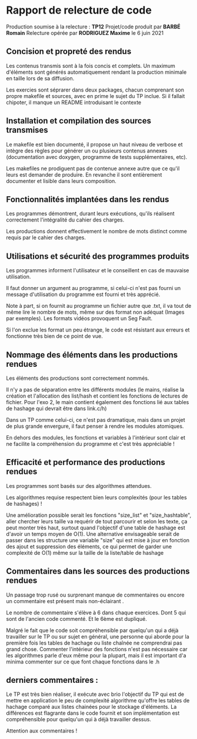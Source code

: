 # Rapport de relecture de code

Production soumise à la relecture : **TP12**
Projet/code produit par **BARBÉ Romain**
Relecture opérée par **RODRIGUEZ Maxime** le 6 juin 2021

## Concision et propreté des rendus

Les contenus transmis sont à la fois concis et complets. Un maximum d'éléments sont générés 
automatiquement rendant la production minimale en taille lors de sa diffusion.

Les exercies sont séprarer dans deux packages, chacun comprenant son propre makefile et sources, avec en prime le sujet du TP inclue.
Si il fallait chipoter, il manque un README introduisant le contexte

## Installation et compilation des sources transmises

Le makefile est bien documenté, il propose un haut niveau de verbose et intègre des règles 
pour générer un ou plusieurs contenus annexes (documentation avec doxygen, 
programme de tests supplémentaires, etc).

Les makefiles ne prodiguent pas de contenue annexe autre que ce qu'il leurs est demander de produire. En revanche il sont entièrement documenter et lisible dans leurs composition.

## Fonctionnalités implantées dans les rendus

Les programmes démontrent, durant leurs exécutions, qu'ils réalisent correctement l'intégralité 
du cahier des charges.

Les productions donnent effectivement le nombre de mots distinct comme requis par le cahier des charges.

## Utilisations et sécurité des programmes produits

Les programmes informent l'utilisateur et le conseillent en cas de mauvaise utilisation.

Il faut donner un argument au programme, si celui-ci n'est pas fourni un message d'utilisation du programme est fourni et très apprécié.

Note à part, si on fournit au programme un fichier autre que .txt, il va tout de même lire le nombre de mots, même sur des format non adéquat (Images par exemples). 
Les formats vidéos provoquent un Seg Fault.

Si l'on exclue les format un peu étrange, le code est résistant aux erreurs et fonctionne très bien de ce point de vue.

## Nommage des éléments dans les productions rendues

Les éléments des productions sont correctement nommés.

Il n'y a pas de séparation entre les différents modules (le mains, réalise la création et l'allocation des list/hash et contient les fonctions de lectures de fichier. Pour l'exo 2, le main contient également des fonctions lié aux tables de hashage qui devrait être dans link.c/h)

Dans un TP comme celui-ci, ce n'est pas dramatique, mais dans un projet de plus grande envergure, il faut penser à rendre les modules atomiques. 

En dehors des modules, les fonctions et variables à l'intérieur sont clair et ne facilite la compréhension du programme et c'est très appréciable !

## Efficacité et performance des productions rendues

Les programmes sont basés sur des algorithmes attendues.

Les algorithmes requise respectent bien leurs complexités (pour les tables de hashages) !

Une amélioration possible serait les fonctions "size_list" et "size_hashtable", aller chercher leurs taille va requérir de tout parcourir et selon les texte, ça peut monter très haut, surtout quand l'objectif d'une table de hashage est d'avoir un temps moyen de O(1).
Une alternative envisageable serait de passer dans les structure une variable "size" qui est mise à jour en fonction des ajout et suppression des éléments, ce qui permet de garder une complexité de O(1) même sur la taille de la liste/table de hashage

## Commentaires dans les sources des productions rendues

Un passage trop rusé ou surprenant manque de commentaires ou encore un commentaire est présent mais non-éclairant .

Le nombre de commentaire s'élève à 6 dans chaque exercices. Dont 5 qui sont de l'ancien code commenté. Et le 6ème est dupliqué.

Malgré le fait que le code soit compréhensible par quelqu'un qui a déjà travailler sur le TP ou sur sujet en général, une personne qui aborde pour la première fois les tables de hachage ou liste chaînée ne comprendrai pas grand chose.
Commenter l'intérieur des fonctions n'est pas nécessaire car les algorithmes parle d'eux même pour la plupart, mais il est important d'a minima commenter sur ce que font chaque fonctions dans le .h

## derniers commentaires :

Le TP est très bien réaliser, il exécute avec brio l'objectif du TP qui est de mettre en application le peu de complexité algorithme qu'offre les tables de hachage comparé aux listes chainées pour le stockage d'éléments. La différences est flagrante dans le code fournit et son implémentation est compréhensible pour quelqu'un qui à déjà travailler dessus.

Attention aux commentaires !